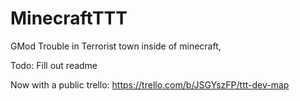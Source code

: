 # MinecraftTTT
GMod Trouble in Terrorist town inside of minecraft,

Todo: Fill out readme

Now with a public trello: https://trello.com/b/JSGYszFP/ttt-dev-map

